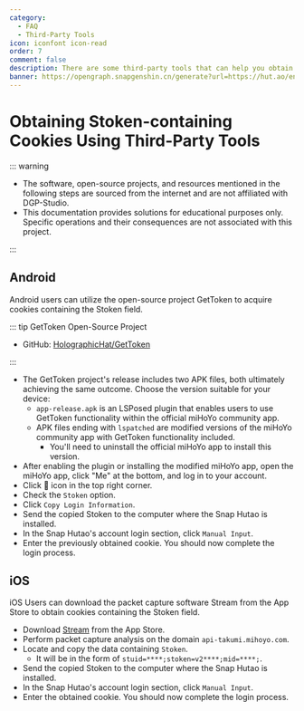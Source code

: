 ```yaml
---
category:
  - FAQ
  - Third-Party Tools
icon: iconfont icon-read
order: 7
comment: false
description: There are some third-party tools that can help you obtain the cookie from the miHoYo community with the Stoken field value and use it for Snap Hutao.
banner: https://opengraph.snapgenshin.cn/generate?url=https://hut.ao/en/advanced/get-stoken-cookie-from-the-third-party.html&has_description=False
---
```


# Obtaining Stoken-containing Cookies Using Third-Party Tools

::: warning

- The software, open-source projects, and resources mentioned in the following steps are sourced from the internet and are not affiliated with DGP-Studio.
- This documentation provides solutions for educational purposes only. Specific operations and their consequences are not associated with this project.

:::

## Android

Android users can utilize the open-source project GetToken to acquire cookies containing the Stoken field.

::: tip GetToken Open-Source Project

- GitHub: [HolographicHat/GetToken](https://github.com/HolographicHat/GetToken)

:::

- The GetToken project's release includes two APK files, both ultimately achieving the same outcome. Choose the version suitable for your device:
  - `app-release.apk` is an LSPosed plugin that enables users to use GetToken functionality within the official miHoYo community app.
  - APK files ending with `lspatched` are modified versions of the miHoYo community app with GetToken functionality included.
    - You'll need to uninstall the official miHoYo app to install this version.
- After enabling the plugin or installing the modified miHoYo app, open the miHoYo app, click "Me" at the bottom, and log in to your account.
- Click 🔑 icon in the top right corner.
- Check the `Stoken` option.
- Click `Copy Login Information`.
- Send the copied Stoken to the computer where the Snap Hutao is installed.
- In the Snap Hutao's account login section, click `Manual Input`.
- Enter the previously obtained cookie. You should now complete the login process.

## iOS

iOS Users can download the packet capture software Stream from the App Store to obtain cookies containing the Stoken field.

- Download [Stream](https://apps.apple.com/cn/app/stream/id1312141691) from the App Store.
- Perform packet capture analysis on the domain `api-takumi.mihoyo.com`.
- Locate and copy the data containing `Stoken`.
  - It will be in the form of `stuid=****;stoken=v2****;mid=****;`.
- Send the copied Stoken to the computer where the Snap Hutao is installed.
- In the Snap Hutao's account login section, click `Manual Input`.
- Enter the obtained cookie. You should now complete the login process.
